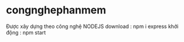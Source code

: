 # congnghephanmem
Được xây dựng theo  công nghệ NODEJS 
download : npm i express
khởi động : npm start 

